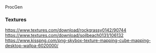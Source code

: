 ProcGen

### Textures
https://www.textures.com/download/rockgrassy0142/90744
https://www.textures.com/download/soilbeach0131/106132
https://www.kisspng.com/png-skybox-texture-mapping-cube-mapping-desktop-wallpa-6020000/